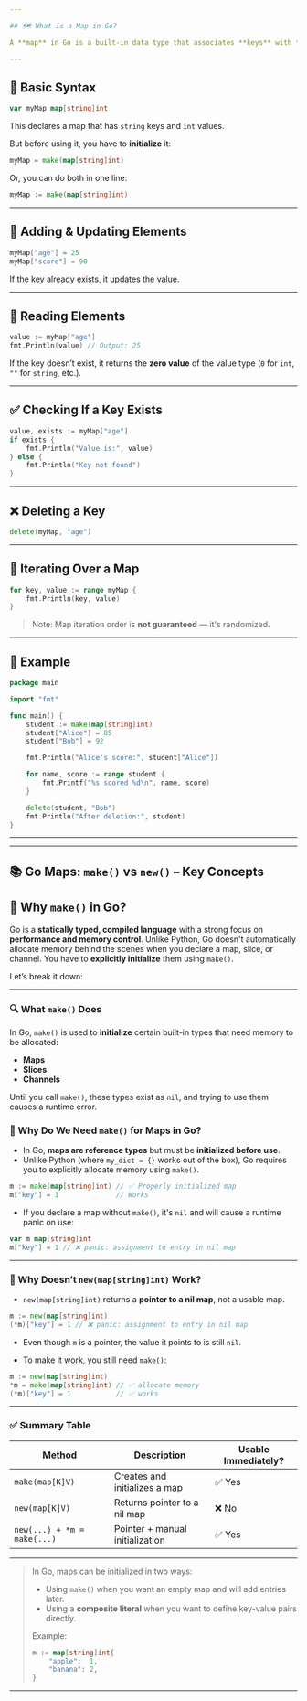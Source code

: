 ```yaml
---

## 🗺️ What is a Map in Go?

A **map** in Go is a built-in data type that associates **keys** with **values**. You can think of it like a dictionary or hash table in other languages.

---
```


## 🧱 Basic Syntax

```go
var myMap map[string]int
```

This declares a map that has `string` keys and `int` values.

But before using it, you have to **initialize** it:

```go
myMap = make(map[string]int)
```

Or, you can do both in one line:

```go
myMap := make(map[string]int)
```

---

## 🔧 Adding & Updating Elements

```go
myMap["age"] = 25
myMap["score"] = 90
```

If the key already exists, it updates the value.

---

## 📖 Reading Elements

```go
value := myMap["age"]
fmt.Println(value) // Output: 25
```

If the key doesn’t exist, it returns the **zero value** of the value type (`0` for `int`, `""` for `string`, etc.).

---

## ✅ Checking If a Key Exists

```go
value, exists := myMap["age"]
if exists {
    fmt.Println("Value is:", value)
} else {
    fmt.Println("Key not found")
}
```

---

## ❌ Deleting a Key

```go
delete(myMap, "age")
```

---

## 🔁 Iterating Over a Map

```go
for key, value := range myMap {
    fmt.Println(key, value)
}
```

> Note: Map iteration order is **not guaranteed** — it's randomized.

---

## 🧪 Example

```go
package main

import "fmt"

func main() {
    student := make(map[string]int)
    student["Alice"] = 85
    student["Bob"] = 92

    fmt.Println("Alice's score:", student["Alice"])

    for name, score := range student {
        fmt.Printf("%s scored %d\n", name, score)
    }

    delete(student, "Bob")
    fmt.Println("After deletion:", student)
}
```

---

---

## 📚 Go Maps: `make()` vs `new()` – Key Concepts


## 🧠 Why `make()` in Go?

Go is a **statically typed, compiled language** with a strong focus on **performance and memory control**. Unlike Python, Go doesn't automatically allocate memory behind the scenes when you declare a map, slice, or channel. You have to **explicitly initialize** them using `make()`.

Let’s break it down:

---

### 🔍 What `make()` Does

In Go, `make()` is used to **initialize** certain built-in types that need memory to be allocated:

* **Maps**
* **Slices**
* **Channels**

Until you call `make()`, these types exist as `nil`, and trying to use them causes a runtime error.

### 🔹 Why Do We Need `make()` for Maps in Go?

* In Go, **maps are reference types** but must be **initialized before use**.
* Unlike Python (where `my_dict = {}` works out of the box), Go requires you to explicitly allocate memory using `make()`.

```go
m := make(map[string]int) // ✅ Properly initialized map
m["key"] = 1              // Works
```

* If you declare a map without `make()`, it's `nil` and will cause a runtime panic on use:

```go
var m map[string]int
m["key"] = 1 // ❌ panic: assignment to entry in nil map
```

---

### 🔹 Why Doesn’t `new(map[string]int)` Work?

* `new(map[string]int)` returns a **pointer to a nil map**, not a usable map.

```go
m := new(map[string]int)
(*m)["key"] = 1 // ❌ panic: assignment to entry in nil map
```

* Even though `m` is a pointer, the value it points to is still `nil`.

* To make it work, you still need `make()`:

```go
m := new(map[string]int)
*m = make(map[string]int) // ✅ allocate memory
(*m)["key"] = 1           // ✅ works
```

---

### ✅ Summary Table

| Method                      | Description                     | Usable Immediately? |
| --------------------------- | ------------------------------- | ------------------- |
| `make(map[K]V)`             | Creates and initializes a map   | ✅ Yes               |
| `new(map[K]V)`              | Returns pointer to a nil map    | ❌ No                |
| `new(...) + *m = make(...)` | Pointer + manual initialization | ✅ Yes               |

---

> In Go, maps can be initialized in two ways:
>
> * Using `make()` when you want an empty map and will add entries later.
> * Using a **composite literal** when you want to define key-value pairs directly.
>
> Example:
>
> ```go
> m := map[string]int{
>     "apple":  1,
>     "banana": 2,
> }
> ```


---

